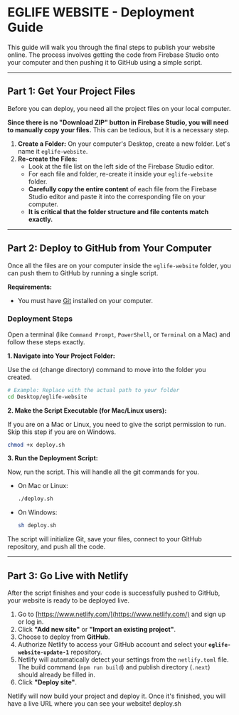 # EGLIFE WEBSITE - Deployment Guide

This guide will walk you through the final steps to publish your website online. The process involves getting the code from Firebase Studio onto your computer and then pushing it to GitHub using a simple script.

---

## **Part 1: Get Your Project Files**

Before you can deploy, you need all the project files on your local computer.

**Since there is no "Download ZIP" button in Firebase Studio, you will need to manually copy your files.** This can be tedious, but it is a necessary step.

1.  **Create a Folder:** On your computer's Desktop, create a new folder. Let's name it `eglife-website`.
2.  **Re-create the Files:**
    *   Look at the file list on the left side of the Firebase Studio editor.
    *   For each file and folder, re-create it inside your `eglife-website` folder.
    *   **Carefully copy the entire content** of each file from the Firebase Studio editor and paste it into the corresponding file on your computer.
    *   **It is critical that the folder structure and file contents match exactly.**

---

## **Part 2: Deploy to GitHub from Your Computer**

Once all the files are on your computer inside the `eglife-website` folder, you can push them to GitHub by running a single script.

**Requirements:**
*   You must have [Git](https://git-scm.com/downloads) installed on your computer.

### Deployment Steps

Open a terminal (like `Command Prompt`, `PowerShell`, or `Terminal` on a Mac) and follow these steps exactly.

**1. Navigate into Your Project Folder:**

Use the `cd` (change directory) command to move into the folder you created.

```bash
# Example: Replace with the actual path to your folder
cd Desktop/eglife-website
```

**2. Make the Script Executable (for Mac/Linux users):**

If you are on a Mac or Linux, you need to give the script permission to run. Skip this step if you are on Windows.

```bash
chmod +x deploy.sh
```

**3. Run the Deployment Script:**

Now, run the script. This will handle all the git commands for you.

*   On Mac or Linux:
    ```bash
    ./deploy.sh
    ```
*   On Windows:
    ```bash
    sh deploy.sh
    ```

The script will initialize Git, save your files, connect to your GitHub repository, and push all the code.

---

## **Part 3: Go Live with Netlify**

After the script finishes and your code is successfully pushed to GitHub, your website is ready to be deployed live.

1.  Go to [https://www.netlify.com/](https://www.netlify.com/) and sign up or log in.
2.  Click **"Add new site"** or **"Import an existing project"**.
3.  Choose to deploy from **GitHub**.
4.  Authorize Netlify to access your GitHub account and select your **`eglife-website-update-1`** repository.
5.  Netlify will automatically detect your settings from the `netlify.toml` file. The build command (`npm run build`) and publish directory (`.next`) should already be filled in.
6.  Click **"Deploy site"**.

Netlify will now build your project and deploy it. Once it's finished, you will have a live URL where you can see your website!
deploy.sh
